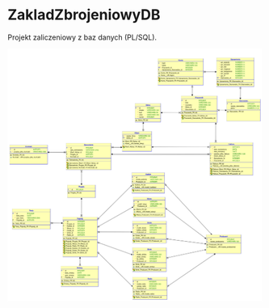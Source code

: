 # ZakladZbrojeniowyDB
Projekt zaliczeniowy z baz danych (PL/SQL).

![image](https://raw.githubusercontent.com/remigiuszgalikowski/ZakladZbrojeniowyDB/master/diagramERD.png)
